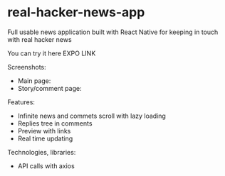 # real-hacker-news-app

Full usable news application built with React Native for keeping in touch with
real hacker news

You can try it here EXPO LINK

Screenshots:

- Main page:
- Story/comment page:

Features:

- Infinite news and commets scroll with lazy loading
- Replies tree in comments
- Preview with links
- Real time updating

Technologies, libraries:

- API calls with axios
